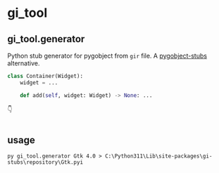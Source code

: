 # gi_tool

## gi_tool.generator

Python stub generator for pygobject from `gir` file.
A [pygobject-stubs](https://github.com/pygobject/pygobject-stubs/tree/master/tools) alternative.

```py
class Container(Widget):
    widget = ...

    def add(self, widget: Widget) -> None: ...
```

👇

```py

```

## usage

```
py gi_tool.generator Gtk 4.0 > C:\Python311\Lib\site-packages\gi-stubs\repository\Gtk.pyi
```
